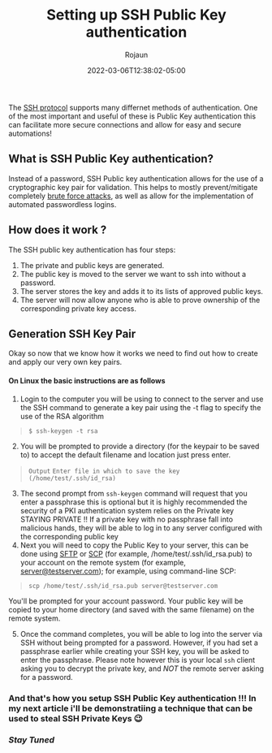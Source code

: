 ﻿---
title: "Setting up SSH Public Key authentication"
date: 2022-03-06T12:38:02-05:00
draft: false
github_link: "https://github.com/Rojaun-Dev"
author: "Rojaun"
tags:
  - SSH
  - PKI 
bg_image: ""
description: ""
toc:
---

The [SSH protocol](https://www.ssh.com/ssh/protocol/) supports many differnet methods of authentication. One of the most important and useful of these is Public Key authentication this can facilitate more secure connections and allow for easy and secure automations!

## What is SSH Public Key authentication?

Instead of a password, SSH Public key authentication allows for the use of a cryptographic key pair for validation. This helps to mostly prevent/mitigate completely [brute force attacks](https://www.kaspersky.com/resource-center/definitions/brute-force-attack), as well as allow for the implementation of automated passwordless logins.

## How does it work ?

The SSH public key authentication has four steps:

1. The private and public keys are generated.
2. The public key is moved to the server we want to ssh into without a password.
3. The server stores the key and adds it to its lists of approved public keys.
4. The server will now allow anyone who is able to prove ownership of the corresponding private key access.

## Generation SSH Key Pair

Okay so now that we know how it works we need to find out how to create and apply our very own key pairs.

#### On Linux the basic instructions are as follows

1. Login to the computer you will be using to connect to the server and use the SSH command to generate a key pair using the -t flag to specify the use of the RSA algorithm

> `$ ssh-keygen -t rsa`

2. You will be prompted to provide a directory (for the keypair to be saved to) to accept the default filename and location just press enter.

> `Output`
> `Enter file in which to save the key (/home/test/.ssh/id_rsa)`

3. The second prompt from `ssh-keygen` command will request that you enter a passphrase this is optional but it is highly recommended the security of a PKI authentication system relies on the Private key STAYING PRIVATE !! If a private key with no passphrase fall into malicious hands, they will be able to log in to any server configured with the corresponding public key
4. Next you will need to copy the Public Key to your server, this can be done using [SFTP](https://www.ssh.com/academy/ssh/sftp) or [SCP](https://linuxize.com/post/how-to-use-scp-command-to-securely-transfer-files/) (for example, /home/test/.ssh/id_rsa.pub) to your account on the remote system (for example, server@testserver.com); for example, using command-line SCP:

> `scp /home/test/.ssh/id_rsa.pub server@testserver.com`

You'll be prompted for your account password. Your public key will be copied to your home directory (and saved with the same filename) on the remote system.

5. Once the command completes, you will be able to log into the server via SSH without being prompted for a password. However, if you had set a passphrase earlier while creating your SSH key, you will be asked to enter the passphrase. Please note however this is your local `ssh` client asking you to decrypt the private key, and _NOT_ the remote server asking for a password.

### And that's how you setup SSH Public Key authentication !!! In my next article i'll be demonstratiing a technique that can be used to steal SSH Private Keys 😉

### *Stay Tuned*
